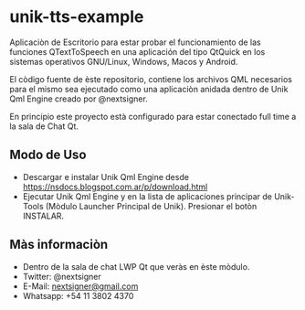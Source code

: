 # unik-tts-example

Aplicaciòn de Escritorio para estar probar el funcionamiento de las funciones QTextToSpeech en una aplicación del tipo QtQuick en los sistemas operativos GNU/Linux, Windows, Macos y Android.

El còdigo fuente de èste repositorio, contiene los archivos QML necesarios para el mismo sea ejecutado como una aplicaciòn anidada dentro de Unik Qml Engine creado por @nextsigner.

En principio este proyecto està configurado para estar conectado full time a la sala de Chat Qt.

## Modo de Uso

* Descargar e instalar Unik Qml Engine desde https://nsdocs.blogspot.com.ar/p/download.html
* Ejecutar Unik Qml Engine y en la lista de aplicaciones principar de Unik-Tools (Mòdulo Launcher Principal de Unik). Presionar el botòn INSTALAR.

## Màs informaciòn

* Dentro de la sala de chat LWP Qt que veràs en èste mòdulo.
* Twitter: @nextsigner
* E-Mail: nextsigner@gmail.com
* Whatsapp: +54 11 3802 4370
